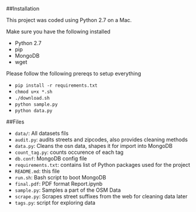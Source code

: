 
##Installation

This project was coded using Python 2.7 on a Mac.

Make sure you have the following installed

- Python 2.7
- pip
- MongoDB
- wget
 

Please follow the following prereqs to setup everything

- `pip install -r requirements.txt`
- `chmod u+x *.sh`
- `./download.sh`
- `python sample.py`
- `python data.py`




##Files
- `data/`: All datasets fils
- `audit.py`: audits streets and zipcodes, also provides cleaning methods
- `data.py`: Cleans the osn data, shapes it for import into MongoDB
- `count_tag.py`: counts occurence of each tag
- `db.conf`: MongoDB config file
- `requirements.txt`: contains list of Python packages used for the project
- `README.md`: this file
- `run.sh`: Bash script to boot MongoDB
- `final.pdf`: PDF format Report.ipynb
- `sample.py`: Samples a part of the OSM Data
- `scrape.py`: Scrapes street suffixes from the web for cleaning data later
- `tags.py`: script for exploring data